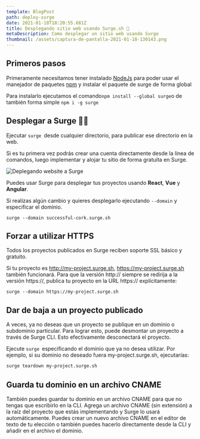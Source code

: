 ```yaml
---
template: BlogPost
path: deploy-surge
date: 2021-01-18T18:20:55.681Z
title: Desplegando sitio web usando Surge.sh 🚀
metaDescription: Como desplegar un sitio web usando Surge
thumbnail: /assets/captura-de-pantalla-2021-01-18-130143.png
---
```

## Primeros pasos

Primeramente necesitamos tener instalado [NodeJs](https://nodejs.org/) para poder usar el manejador de paquetes [npm](https://www.npmjs.com/) y instalar el paquete de surge de forma global

Para instalarlo ejecutamos el comando` npm install --global surge `o de también forma simple `npm i -g surge`

## Desplegar a Surge 🐱‍🏍

Ejecutar `surge `desde cualquier directorio, para publicar ese directorio en la web. 

Si es tu primera vez podrás crear una cuenta directamente desde la línea de comandos, luego implementar y alojar tu sitio de forma gratuita en Surge.

![Deplegando website a Surge](/assets/captura.png "Deplegando website a Surge")

Puedes usar Surge para desplegar tus proyectos usando **React**, **Vue** y **Angular**.

Si realizas algún cambio y quieres desplegarlo ejecutando `--domain` y especificar el dominio.

```
surge --domain successful-cork.surge.sh
```

## Forzar a utilizar HTTPS

Todos los proyectos publicados en Surge reciben soporte SSL básico y gratuito. 

Si tu proyecto es http://my-project.surge.sh, https://my-project.surge.sh también funcionará. Para que la versión http:// siempre se redirija a la versión https://, publica tu proyecto en la URL https:// explícitamente:

```
surge --domain https://my-project.surge.sh
```

## Dar de baja a un proyecto publicado

A veces, ya no deseas que un proyecto se publique en un dominio o subdominio particular. Para lograr esto, puede desmontar un proyecto a través de Surge CLI. Esto efectivamente desconectará el proyecto.

Ejecute `surge `especificando el dominio que ya no desea utilizar. Por ejemplo, si su dominio no deseado fuera my-project.surge.sh, ejecutarías:

```sh
surge teardown my-project.surge.sh
```

## Guarda tu dominio en un archivo CNAME

También puedes guardar tu dominio en un archivo CNAME para que no tengas que escribirlo en la CLI. Agrega un archivo CNAME (sin extensión) a la raíz del proyecto que estás implementando y Surge lo usará automáticamente. Puedes crear un nuevo archivo CNAME en el editor de texto de tu elección o también puedes hacerlo directamente desde la CLI y añadir en el archivo el dominio.